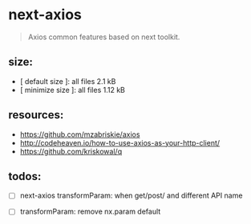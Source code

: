 # next-axios
> Axios common features based on next toolkit.

## size:
+ [ default size ]: all files 2.1 kB
+ [ minimize size ]: all files 1.12 kB

## resources:
+ https://github.com/mzabriskie/axios
+ http://codeheaven.io/how-to-use-axios-as-your-http-client/
+ https://github.com/kriskowal/q

## todos:
- [ ] next-axios transformParam: when get/post/ and different API name
+ [ ] transformParam: remove nx.param default
